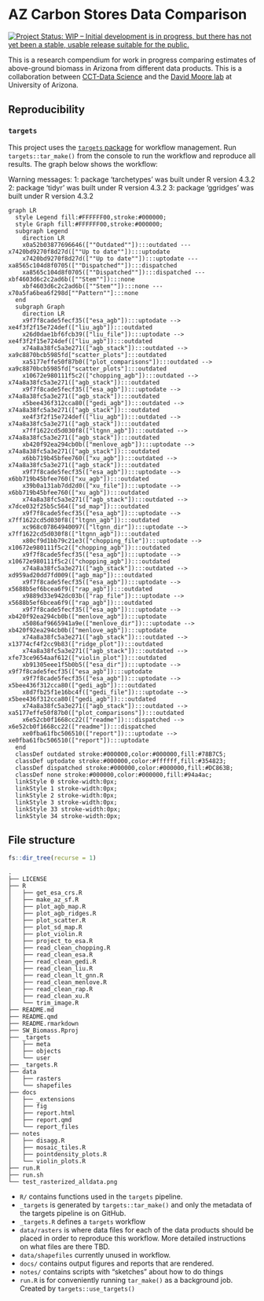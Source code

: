 # AZ Carbon Stores Data Comparison


<!-- README.md is generated from README.qmd. Please edit that file -->
<!-- badges: start -->

[![Project Status: WIP – Initial development is in progress, but there
has not yet been a stable, usable release suitable for the
public.](https://www.repostatus.org/badges/latest/wip.svg)](https://www.repostatus.org/#wip)

<!-- badges: end -->

This is a research compendium for work in progress comparing estimates
of above-ground biomass in Arizona from different data products. This is
a collaboration between [CCT-Data
Science](https://datascience.cct.arizona.edu/) and the [David Moore
lab](https://djpmoore.tumblr.com/home) at University of Arizona.

## Reproducibility

<!--
### `renv`
&#10;This project uses [`renv`](https://rstudio.github.io/renv/articles/renv.html) for package management.
When opening this repo as an RStudio Project for the first time, `renv` should automatically install itself and prompt you to run `renv::restore()` to install all package dependencies.
-->

### `targets`

This project uses the [`targets`
package](https://docs.ropensci.org/targets/) for workflow management.
Run `targets::tar_make()` from the console to run the workflow and
reproduce all results. The graph below shows the workflow:

Warning messages: 1: package ‘tarchetypes’ was built under R version
4.3.2 2: package ‘tidyr’ was built under R version 4.3.2 3: package
‘ggridges’ was built under R version 4.3.2

``` mermaid
graph LR
  style Legend fill:#FFFFFF00,stroke:#000000;
  style Graph fill:#FFFFFF00,stroke:#000000;
  subgraph Legend
    direction LR
    x0a52b03877696646([""Outdated""]):::outdated --- x7420bd9270f8d27d([""Up to date""]):::uptodate
    x7420bd9270f8d27d([""Up to date""]):::uptodate --- xa8565c104d8f0705([""Dispatched""]):::dispatched
    xa8565c104d8f0705([""Dispatched""]):::dispatched --- xbf4603d6c2c2ad6b([""Stem""]):::none
    xbf4603d6c2c2ad6b([""Stem""]):::none --- x70a5fa6bea6f298d[""Pattern""]:::none
  end
  subgraph Graph
    direction LR
    x9f7f8cade5fecf35(["esa_agb"]):::uptodate --> xe4f3f2f15e724def(["liu_agb"]):::outdated
    x26d0dae1bf6fcb39(["liu_file"]):::uptodate --> xe4f3f2f15e724def(["liu_agb"]):::outdated
    x74a8a38fc5a3e271(["agb_stack"]):::outdated --> xa9c8870bcb5985fd["scatter_plots"]:::outdated
    xa5177effe50f87b0(["plot_comparisons"]):::outdated --> xa9c8870bcb5985fd["scatter_plots"]:::outdated
    x10672e980111f5c2(["chopping_agb"]):::outdated --> x74a8a38fc5a3e271(["agb_stack"]):::outdated
    x9f7f8cade5fecf35(["esa_agb"]):::uptodate --> x74a8a38fc5a3e271(["agb_stack"]):::outdated
    x5bee436f312cca80(["gedi_agb"]):::outdated --> x74a8a38fc5a3e271(["agb_stack"]):::outdated
    xe4f3f2f15e724def(["liu_agb"]):::outdated --> x74a8a38fc5a3e271(["agb_stack"]):::outdated
    x7ff1622cd5d030f8(["ltgnn_agb"]):::outdated --> x74a8a38fc5a3e271(["agb_stack"]):::outdated
    xb420f92ea294cb0b(["menlove_agb"]):::uptodate --> x74a8a38fc5a3e271(["agb_stack"]):::outdated
    x6bb719b45bfee760(["xu_agb"]):::outdated --> x74a8a38fc5a3e271(["agb_stack"]):::outdated
    x9f7f8cade5fecf35(["esa_agb"]):::uptodate --> x6bb719b45bfee760(["xu_agb"]):::outdated
    x39b0a131ab7dd2d0(["xu_file"]):::uptodate --> x6bb719b45bfee760(["xu_agb"]):::outdated
    x74a8a38fc5a3e271(["agb_stack"]):::outdated --> x7dce032f25b5c564(["sd_map"]):::outdated
    x9f7f8cade5fecf35(["esa_agb"]):::uptodate --> x7ff1622cd5d030f8(["ltgnn_agb"]):::outdated
    xc968c07864940097(["ltgnn_dir"]):::uptodate --> x7ff1622cd5d030f8(["ltgnn_agb"]):::outdated
    x80cf9d1bb79c21e3(["chopping_file"]):::uptodate --> x10672e980111f5c2(["chopping_agb"]):::outdated
    x9f7f8cade5fecf35(["esa_agb"]):::uptodate --> x10672e980111f5c2(["chopping_agb"]):::outdated
    x74a8a38fc5a3e271(["agb_stack"]):::outdated --> xd959ad20dd7fd009(["agb_map"]):::outdated
    x9f7f8cade5fecf35(["esa_agb"]):::uptodate --> x5688b5ef6bcea6f9(["rap_agb"]):::outdated
    x9889d33e942dc03b(["rap_file"]):::uptodate --> x5688b5ef6bcea6f9(["rap_agb"]):::outdated
    x9f7f8cade5fecf35(["esa_agb"]):::uptodate --> xb420f92ea294cb0b(["menlove_agb"]):::uptodate
    x5086af9665941a9e(["menlove_dir"]):::uptodate --> xb420f92ea294cb0b(["menlove_agb"]):::uptodate
    x74a8a38fc5a3e271(["agb_stack"]):::outdated --> x13774cf4f2cc9b83(["ridge_plot"]):::outdated
    x74a8a38fc5a3e271(["agb_stack"]):::outdated --> xfe73ce9654aaf612(["violin_plot"]):::outdated
    xb91305eee1f5b0b5(["esa_dir"]):::uptodate --> x9f7f8cade5fecf35(["esa_agb"]):::uptodate
    x9f7f8cade5fecf35(["esa_agb"]):::uptodate --> x5bee436f312cca80(["gedi_agb"]):::outdated
    x8d7fb25f1e16bc4f(["gedi_file"]):::uptodate --> x5bee436f312cca80(["gedi_agb"]):::outdated
    x74a8a38fc5a3e271(["agb_stack"]):::outdated --> xa5177effe50f87b0(["plot_comparisons"]):::outdated
    x6e52cb0f1668cc22(["readme"]):::dispatched --> x6e52cb0f1668cc22(["readme"]):::dispatched
    xe0fba61fbc506510(["report"]):::uptodate --> xe0fba61fbc506510(["report"]):::uptodate
  end
  classDef outdated stroke:#000000,color:#000000,fill:#78B7C5;
  classDef uptodate stroke:#000000,color:#ffffff,fill:#354823;
  classDef dispatched stroke:#000000,color:#000000,fill:#DC863B;
  classDef none stroke:#000000,color:#000000,fill:#94a4ac;
  linkStyle 0 stroke-width:0px;
  linkStyle 1 stroke-width:0px;
  linkStyle 2 stroke-width:0px;
  linkStyle 3 stroke-width:0px;
  linkStyle 33 stroke-width:0px;
  linkStyle 34 stroke-width:0px;
```

## File structure

``` r
fs::dir_tree(recurse = 1)
```

    .
    ├── LICENSE
    ├── R
    │   ├── get_esa_crs.R
    │   ├── make_az_sf.R
    │   ├── plot_agb_map.R
    │   ├── plot_agb_ridges.R
    │   ├── plot_scatter.R
    │   ├── plot_sd_map.R
    │   ├── plot_violin.R
    │   ├── project_to_esa.R
    │   ├── read_clean_chopping.R
    │   ├── read_clean_esa.R
    │   ├── read_clean_gedi.R
    │   ├── read_clean_liu.R
    │   ├── read_clean_lt_gnn.R
    │   ├── read_clean_menlove.R
    │   ├── read_clean_rap.R
    │   ├── read_clean_xu.R
    │   └── trim_image.R
    ├── README.md
    ├── README.qmd
    ├── README.rmarkdown
    ├── SW_Biomass.Rproj
    ├── _targets
    │   ├── meta
    │   ├── objects
    │   └── user
    ├── _targets.R
    ├── data
    │   ├── rasters
    │   └── shapefiles
    ├── docs
    │   ├── _extensions
    │   ├── fig
    │   ├── report.html
    │   ├── report.qmd
    │   └── report_files
    ├── notes
    │   ├── disagg.R
    │   ├── mosaic_tiles.R
    │   ├── pointdensity_plots.R
    │   └── violin_plots.R
    ├── run.R
    ├── run.sh
    └── test_rasterized_alldata.png

- `R/` contains functions used in the `targets` pipeline.
- `_targets` is generated by `targets::tar_make()` and only the metadata
  of the targets pipeline is on GitHub.
- `_targets.R` defines a `targets` workflow
  <!-- -   `_targets_packages.R` is generated by `targets::tar_renv()` -->
- `data/rasters` is where data files for each of the data products
  should be placed in order to reproduce this workflow. More detailed
  instructions on what files are there TBD.
- `data/shapefiles` currently unused in workflow.
- `docs/` contains output figures and reports that are rendered.
- `notes/` contains scripts with “sketches” about how to do things
  <!-- -   `renv/` and `renv.lock` are necessary for the `renv` package to work (see above) -->
- `run.R` is for conveniently running `tar_make()` as a background job.
  Created by `targets::use_targets()`
